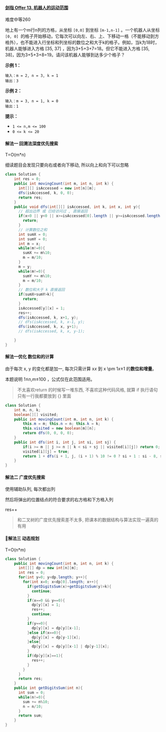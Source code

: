 #### [剑指 Offer 13. 机器人的运动范围](https://leetcode-cn.com/problems/ji-qi-ren-de-yun-dong-fan-wei-lcof/)

难度中等260

地上有一个m行n列的方格，从坐标 `[0,0]` 到坐标 `[m-1,n-1]` 。一个机器人从坐标 `[0, 0] `的格子开始移动，它每次可以向左、右、上、下移动一格（不能移动到方格外），也不能进入行坐标和列坐标的数位之和大于k的格子。例如，当k为18时，机器人能够进入方格 [35, 37] ，因为3+5+3+7=18。但它不能进入方格 [35, 38]，因为3+5+3+8=19。请问该机器人能够到达多少个格子？

 

**示例 1：**

```
输入：m = 2, n = 3, k = 1
输出：3
```

**示例 2：**

```
输入：m = 3, n = 1, k = 0
输出：1
```

**提示：**

- `1 <= n,m <= 100`
- `0 <= k <= 20`

#### 解法一 回溯法深度优先搜索

T=O(m*n)

细读题目会发现只要向右或者向下移动, 所以向上和向下可以忽略

```java
class Solution {
    int res = 0;
    public int movingCount(int m, int n, int k) {
      int[][] isAccessed = new int[n][m];
      dfs(isAccessed, k, 0, 0);
      return res;
    }
    public void dfs(int[][] isAccessed, int k, int x, int y){
      // 超出边界 或 已经访问过 , 直接返回 
      if(x<0 || y<0 || x>=isAccessed[0].length || y>=isAccessed.length || isAccessed[y][x]==1){
        return;
      }
      // 计算数位之和
      int sumX = 0;
      int sumY = 0;
      int m = x;
      while(m!=0){
        sumX += m%10;
        m = m/10;
      }
      m = y;
      while(m!=0){
        sumY += m%10;
        m = m/10;
      }
      // 数位和大于 k 直接返回
      if(sumX+sumY>k){
        return;
      }
      isAccessed[y][x] = 1;
      res++;
      dfs(isAccessed, k, x+1, y);
      // dfs(isAccessed, k, x-1, y);
      dfs(isAccessed, k, x, y+1);
      // dfs(isAccessed, k, x, y-1);

    }
}
```

#### 解法一优化 数位和的计算

由于每次 x, y 的变化都是加一, 每次只需计算 x*x* 到 x \pm 1*x*±1 的**数位和增量**。

本题说明 1≤*n*,*m*≤100 ，公式仅在此范围适用。

>  不太喜欢return 的时候写一堆东西, 不喜欢这种代码风格, 就算 if 执行语句只有一行我都要放到 {} 里面

```java
class Solution {
    int m, n, k;
    boolean[][] visited;
    public int movingCount(int m, int n, int k) {
        this.m = m; this.n = n; this.k = k;
        this.visited = new boolean[m][n];
        return dfs(0, 0, 0, 0);
    }
    public int dfs(int i, int j, int si, int sj) {
        if(i >= m || j >= n || k < si + sj || visited[i][j]) return 0;
        visited[i][j] = true;
        return 1 + dfs(i + 1, j, (i + 1) % 10 != 0 ? si + 1 : si - 8, sj) + dfs(i, j + 1, si, (j + 1) % 10 != 0 ? sj + 1 : sj - 8);
    }
}

```



#### 解法二 广度优先搜索

使用辅助队列, 每次都出列

然后将弹出的位置结点的符合要求的右方格和下方格入列

res++

> 和二叉树的广度优先搜索差不太多, 把课本的数据结构与算法实现一遍真的有用

#### 解法三 动态规划

T=O(n*m)

```java
class Solution {
    public int movingCount(int m, int n, int k) {
      int[][] dp = new int[n][m];
      int res = 0;
      for(int y=0; y<dp.length; y++){
        for(int x=0; x<dp[0].length; x++){
          if(getDigitsSum(x)+getDigitsSum(y)>k){
            continue;
          }     
          if(x==0 && y==0){
            dp[y][x] = 1;
            res++;
            continue;
          }
          if(y==0){
            dp[y][x] = dp[y][x-1];
          }else if(x==0){
            dp[y][x] = dp[y-1][x];
          }else{
            dp[y][x] = dp[y][x-1] | dp[y-1][x];
          }
          if(dp[y][x]==1){
            res++;
          }
        }
      }
      return res;
    }
    public int getDigitsSum(int n){
      int sum = 0;
      while(n!=0){
        sum += n%10;
        n = n/10; 
      }
      return sum;
    }
}
```

